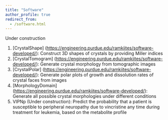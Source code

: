 ```yaml
---
title: "Software"
author_profile: true
redirect_from: 
  - /software.html
---
```


Under construction

1. [CrystalShape] (https://engineering.purdue.edu/ramkiites/software-developed/): Construct 3D shapes of crystals by providing Miller indices  
2. [CrystalTomogram] (https://engineering.purdue.edu/ramkiites/software-developed/): Generate crystal morphology from tomographic images  
3. [CrystalPolar] (https://engineering.purdue.edu/ramkiites/software-developed/): Generate polar plots of growth and dissolution rates of crystal faces from images
4. [MorphologyDomain] (https://engineering.purdue.edu/ramkiites/software-developed/): Generate all possible crystal morphologies under different conditions
5. VIPNp (Under construction): Predict the probability that a patient is susceptible to peripheral neuropathy due to vincristine any time during treatment for leukemia, based on the metabolite profile
